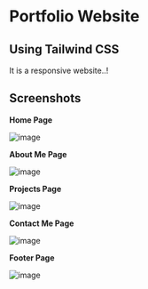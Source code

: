 # Portfolio Website 
## Using Tailwind CSS

It is a responsive website..!


## Screenshots 

**Home Page**

![image](https://github.com/user-attachments/assets/ee82c802-6454-4718-94f1-f904a65aaa7d)

**About Me Page**

![image](https://github.com/user-attachments/assets/3d214ae6-a099-4b63-84a4-5b8ee07f38a6)

**Projects Page**

![image](https://github.com/user-attachments/assets/f24f529f-eba0-4f8a-be1b-cc130c2f52c6)

**Contact Me Page**

![image](https://github.com/user-attachments/assets/294dc023-b311-4c77-b27e-62b89a2c0225)

**Footer Page**

![image](https://github.com/user-attachments/assets/e2d882eb-0dba-443b-9d92-f08227252208)
